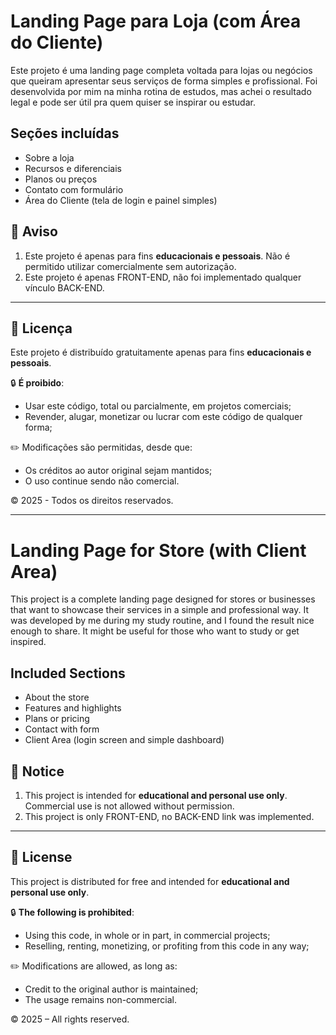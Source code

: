 # Landing Page para Loja (com Área do Cliente)

Este projeto é uma landing page completa voltada para lojas ou negócios que queiram apresentar seus serviços de forma simples e profissional. Foi desenvolvida por mim na minha rotina de estudos, mas achei o resultado legal e pode ser útil pra quem quiser se inspirar ou estudar.

## Seções incluídas
- Sobre a loja
- Recursos e diferenciais
- Planos ou preços
- Contato com formulário
- Área do Cliente (tela de login e painel simples)

## 🚫 Aviso
1. Este projeto é apenas para fins **educacionais e pessoais**. Não é permitido utilizar comercialmente sem autorização.
2. Este projeto é apenas FRONT-END, não foi implementado qualquer vínculo BACK-END.

---

## 📝 Licença

Este projeto é distribuído gratuitamente apenas para fins **educacionais e pessoais**.

🔒 **É proibido**:
- Usar este código, total ou parcialmente, em projetos comerciais;
- Revender, alugar, monetizar ou lucrar com este código de qualquer forma;

✏️ Modificações são permitidas, desde que:
- Os créditos ao autor original sejam mantidos;
- O uso continue sendo não comercial.

©️ 2025 - Todos os direitos reservados.

---

# Landing Page for Store (with Client Area)

This project is a complete landing page designed for stores or businesses that want to showcase their services in a simple and professional way. It was developed by me during my study routine, and I found the result nice enough to share. It might be useful for those who want to study or get inspired.

## Included Sections
- About the store
- Features and highlights
- Plans or pricing
- Contact with form
- Client Area (login screen and simple dashboard)

## 🚫 Notice
1. This project is intended for **educational and personal use only**. Commercial use is not allowed without permission.
2. This project is only FRONT-END, no BACK-END link was implemented.

---

## 📝 License

This project is distributed for free and intended for **educational and personal use only**.

🔒 **The following is prohibited**:
- Using this code, in whole or in part, in commercial projects;
- Reselling, renting, monetizing, or profiting from this code in any way;

✏️ Modifications are allowed, as long as:
- Credit to the original author is maintained;
- The usage remains non-commercial.

©️ 2025 – All rights reserved.
